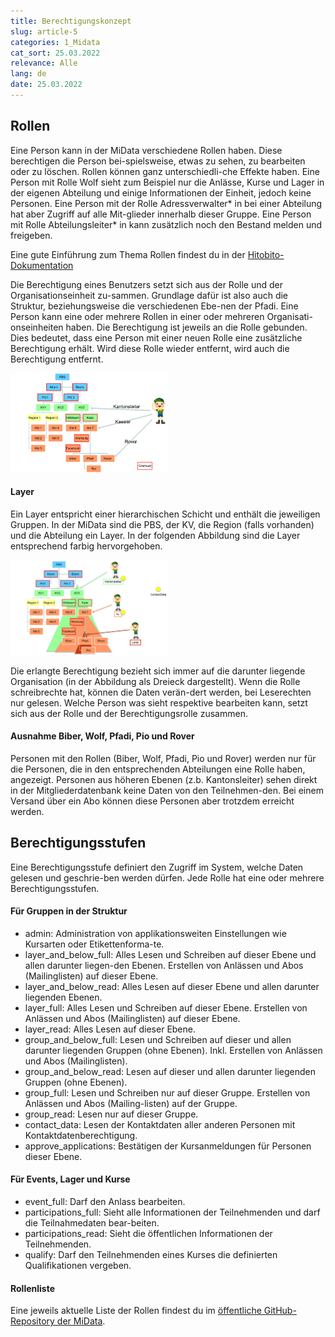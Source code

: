 ```yaml
---
title: Berechtigungskonzept
slug: article-5
categories: 1_Midata
cat_sort: 25.03.2022
relevance: Alle
lang: de
date: 25.03.2022
---
```


## Rollen
Eine Person kann in der MiData verschiedene Rollen haben. Diese berechtigen die Person bei-spielsweise, etwas zu sehen, zu bearbeiten oder zu löschen. Rollen können ganz unterschiedli-che Effekte haben. Eine Person mit Rolle Wolf sieht zum Beispiel nur die Anlässe, Kurse und Lager in der eigenen Abteilung und einige Informationen der Einheit, jedoch keine Personen. Eine Person mit der Rolle Adressverwalter* in bei einer Abteilung hat aber Zugriff auf alle Mit-glieder innerhalb dieser Gruppe. Eine Person mit Rolle Abteilungsleiter* in kann zusätzlich noch den Bestand melden und freigeben.

Eine gute Einführung zum Thema Rollen findest du in der [Hitobito-Dokumentation](https://hitobito.readthedocs.io/de/latest/access_concept.html)

Die Berechtigung eines Benutzers setzt sich aus der Rolle und der Organisationseinheit zu-sammen. Grundlage dafür ist also auch die Struktur, beziehungsweise die verschiedenen Ebe-nen der Pfadi. Eine Person kann eine oder mehrere Rollen in einer oder mehreren Organisati-onseinheiten haben. Die Berechtigung ist jeweils an die Rolle gebunden. Dies bedeutet, dass eine Person mit einer neuen Rolle eine zusätzliche Berechtigung erhält. Wird diese Rolle wieder entfernt, wird auch die Berechtigung entfernt.

<img src="/images/documentation/rollen_berechtigungskonzept.png" width="50%" alt="Rollen Berechtigungskonzept"/>

#### Layer
Ein Layer entspricht einer hierarchischen Schicht und enthält die jeweiligen Gruppen. In der MiData sind die PBS, der KV, die Region (falls vorhanden) und die Abteilung ein Layer. In der folgenden Abbildung sind die Layer entsprechend farbig hervorgehoben.

<img src="/images/documentation/layer_berechtigungskonzept.png" width="50%" alt="Layer Berechtigungskonzept"/>

Die erlangte Berechtigung bezieht sich immer auf die darunter liegende Organisation (in der Abbildung als Dreieck dargestellt). Wenn die Rolle schreibrechte hat, können die Daten verän-dert werden, bei Leserechten nur gelesen. Welche Person was sieht respektive bearbeiten kann, setzt sich aus der Rolle und der Berechtigungsrolle zusammen.

#### Ausnahme Biber, Wolf, Pfadi, Pio und Rover
Personen mit den Rollen (Biber, Wolf, Pfadi, Pio und Rover) werden nur für die Personen, die in den entsprechenden Abteilungen eine Rolle haben, angezeigt. Personen aus höheren Ebenen (z.b. Kantonsleiter) sehen direkt in der Mitgliederdatenbank keine Daten von den Teilnehmen-den. Bei einem Versand über ein Abo können diese Personen aber trotzdem erreicht werden.

## Berechtigungsstufen 
Eine Berechtigungsstufe definiert den Zugriff im System, welche Daten gelesen und geschrie-ben werden dürfen. Jede Rolle hat eine oder mehrere Berechtigungsstufen.

#### Für Gruppen in der Struktur
* admin: Administration von applikationsweiten Einstellungen wie Kursarten oder Etikettenforma-te.
* layer_and_below_full: Alles Lesen und Schreiben auf dieser Ebene und allen darunter liegen-den Ebenen. Erstellen von Anlässen und Abos (Mailinglisten) auf dieser Ebene.
* layer_and_below_read: Alles Lesen auf dieser Ebene und allen darunter liegenden Ebenen.
* layer_full: Alles Lesen und Schreiben auf dieser Ebene. Erstellen von Anlässen und Abos (Mailinglisten) auf dieser Ebene.
* layer_read: Alles Lesen auf dieser Ebene.
* group_and_below_full: Lesen und Schreiben auf dieser und allen darunter liegenden Gruppen (ohne Ebenen). Inkl. Erstellen von Anlässen und Abos (Mailinglisten).
* group_and_below_read: Lesen auf dieser und allen darunter liegenden Gruppen (ohne Ebenen).
* group_full: Lesen und Schreiben nur auf dieser Gruppe. Erstellen von Anlässen und Abos (Mailing-listen) auf der Gruppe.
* group_read: Lesen nur auf dieser Gruppe.
* contact_data: Lesen der Kontaktdaten aller anderen Personen mit Kontaktdatenberechtigung.
* approve_applications: Bestätigen der Kursanmeldungen für Personen dieser Ebene.

#### Für Events, Lager und Kurse
* event_full: Darf den Anlass bearbeiten.
* participations_full: Sieht alle Informationen der Teilnehmenden und darf die Teilnahmedaten bear-beiten.
* participations_read: Sieht die öffentlichen Informationen der Teilnehmenden.
* qualify: Darf den Teilnehmenden eines Kurses die definierten Qualifikationen vergeben.

#### Rollenliste
Eine jeweils aktuelle Liste der Rollen findest du im [öffentliche GitHub-Repository der MiData](https://github.com/hitobito/hitobito_pbs#pfadi-organization-hierarchy). 
